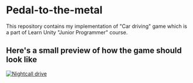 # Pedal-to-the-metal
 This repository contains my implementation of "Car driving" game which is a part of Learn Unity "Junior Programmer" course.
## Here's a small preview of how the game should look like
[![Nightcall drive](https://img.youtube.com/vi/YfmqK6UMtgk/hqdefault.jpg)](https://www.youtube.com/watch?v=YfmqK6UMtgk)
